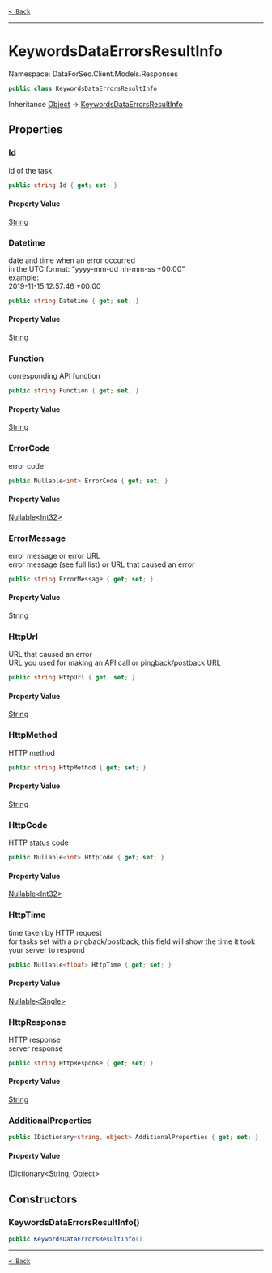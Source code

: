 [`< Back`](./)

---

# KeywordsDataErrorsResultInfo

Namespace: DataForSeo.Client.Models.Responses

```csharp
public class KeywordsDataErrorsResultInfo
```

Inheritance [Object](https://docs.microsoft.com/en-us/dotnet/api/system.object) → [KeywordsDataErrorsResultInfo](./dataforseo.client.models.responses.keywordsdataerrorsresultinfo)

## Properties

### **Id**

id of the task

```csharp
public string Id { get; set; }
```

#### Property Value

[String](https://docs.microsoft.com/en-us/dotnet/api/system.string)<br>

### **Datetime**

date and time when an error occurred
 <br>in the UTC format: “yyyy-mm-dd hh-mm-ss +00:00”
 <br>example:
 <br>2019-11-15 12:57:46 +00:00

```csharp
public string Datetime { get; set; }
```

#### Property Value

[String](https://docs.microsoft.com/en-us/dotnet/api/system.string)<br>

### **Function**

corresponding API function

```csharp
public string Function { get; set; }
```

#### Property Value

[String](https://docs.microsoft.com/en-us/dotnet/api/system.string)<br>

### **ErrorCode**

error code

```csharp
public Nullable<int> ErrorCode { get; set; }
```

#### Property Value

[Nullable&lt;Int32&gt;](https://docs.microsoft.com/en-us/dotnet/api/system.nullable-1)<br>

### **ErrorMessage**

error message or error URL
 <br>error message (see full list) or URL that caused an error

```csharp
public string ErrorMessage { get; set; }
```

#### Property Value

[String](https://docs.microsoft.com/en-us/dotnet/api/system.string)<br>

### **HttpUrl**

URL that caused an error
 <br>URL you used for making an API call or pingback/postback URL

```csharp
public string HttpUrl { get; set; }
```

#### Property Value

[String](https://docs.microsoft.com/en-us/dotnet/api/system.string)<br>

### **HttpMethod**

HTTP method

```csharp
public string HttpMethod { get; set; }
```

#### Property Value

[String](https://docs.microsoft.com/en-us/dotnet/api/system.string)<br>

### **HttpCode**

HTTP status code

```csharp
public Nullable<int> HttpCode { get; set; }
```

#### Property Value

[Nullable&lt;Int32&gt;](https://docs.microsoft.com/en-us/dotnet/api/system.nullable-1)<br>

### **HttpTime**

time taken by HTTP request
 <br>for tasks set with a pingback/postback, this field will show the time it took your server to respond

```csharp
public Nullable<float> HttpTime { get; set; }
```

#### Property Value

[Nullable&lt;Single&gt;](https://docs.microsoft.com/en-us/dotnet/api/system.nullable-1)<br>

### **HttpResponse**

HTTP response
 <br>server response

```csharp
public string HttpResponse { get; set; }
```

#### Property Value

[String](https://docs.microsoft.com/en-us/dotnet/api/system.string)<br>

### **AdditionalProperties**

```csharp
public IDictionary<string, object> AdditionalProperties { get; set; }
```

#### Property Value

[IDictionary&lt;String, Object&gt;](https://docs.microsoft.com/en-us/dotnet/api/system.collections.generic.idictionary-2)<br>

## Constructors

### **KeywordsDataErrorsResultInfo()**

```csharp
public KeywordsDataErrorsResultInfo()
```

---

[`< Back`](./)
